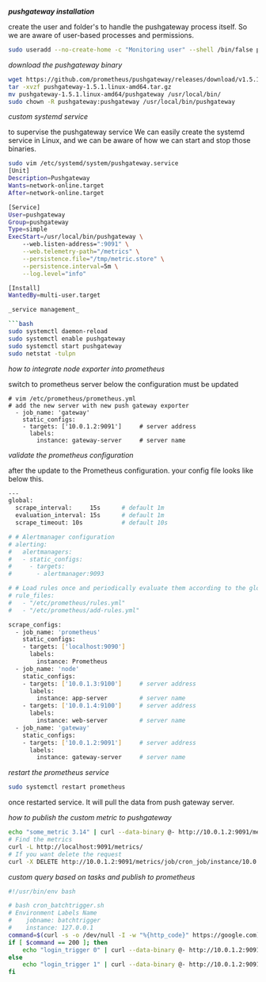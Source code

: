 **_pushgateway installation_**

create the user and folder's to handle the pushgateway process itself. So we are aware of user-based processes and permissions.

```bash
sudo useradd --no-create-home -c "Monitoring user" --shell /bin/false pushgateway
```


_download the pushgateway binary_

```bash
wget https://github.com/prometheus/pushgateway/releases/download/v1.5.1/pushgateway-1.5.1.linux-amd64.tar.gz
tar -xvzf pushgateway-1.5.1.linux-amd64.tar.gz
mv pushgateway-1.5.1.linux-amd64/pushgateway /usr/local/bin/
sudo chown -R pushgateway:pushgateway /usr/local/bin/pushgateway
```

_custom systemd service_

to supervise the pushgateway service We can easily create the systemd service in Linux, and we can be aware of how we can start and stop those binaries.


```bash
sudo vim /etc/systemd/system/pushgateway.service
[Unit]
Description=Pushgateway
Wants=network-online.target
After=network-online.target

[Service]
User=pushgateway
Group=pushgateway
Type=simple
ExecStart=/usr/local/bin/pushgateway \
    --web.listen-address=":9091" \
    --web.telemetry-path="/metrics" \
    --persistence.file="/tmp/metric.store" \
    --persistence.interval=5m \
    --log.level="info" 

[Install]
WantedBy=multi-user.target

_service management_

```bash
sudo systemctl daemon-reload
sudo systemctl enable pushgateway
sudo systemctl start pushgateway
sudo netstat -tulpn
```
_how to integrate node exporter into prometheus_

switch to prometheus server below the configuration must be updated 

```
# vim /etc/prometheus/prometheus.yml
# add the new server with new push gateway exporter
  - job_name: 'gateway'
    static_configs: 
    - targets: ['10.0.1.2:9091']     # server address 
      labels: 
        instance: gateway-server     # server name
```
_validate the prometheus configuration_

after the update to the Prometheus configuration. your config file looks like below this.

```bash
---
global:
  scrape_interval:     15s      # default 1m
  evaluation_interval: 15s      # default 1m
  scrape_timeout: 10s           # default 10s

# # Alertmanager configuration
# alerting:
#   alertmanagers:
#   - static_configs:
#     - targets:
#       - alertmanager:9093

# # Load rules once and periodically evaluate them according to the global 'evaluation_interval'.
# rule_files:
#   - "/etc/prometheus/rules.yml"
#   - "/etc/prometheus/add-rules.yml"

scrape_configs:
  - job_name: 'prometheus'
    static_configs:
    - targets: ['localhost:9090']
      labels: 
        instance: Prometheus
  - job_name: 'node'
    static_configs: 
    - targets: ['10.0.1.3:9100']     # server address 
      labels: 
        instance: app-server         # server name
    - targets: ['10.0.1.4:9100']     # server address 
      labels: 
        instance: web-server         # server name
  - job_name: 'gateway'
    static_configs: 
    - targets: ['10.0.1.2:9091']     # server address 
      labels: 
        instance: gateway-server     # server name
```

_restart the prometheus service_

```bash
sudo systemctl restart prometheus
``` 
once restarted service. It will pull the data from push gateway server.


_how to publish the custom metric to pushgateway_

```bash
echo "some_metric 3.14" | curl --data-binary @- http://10.0.1.2:9091/metrics/job/cron_job/instance/10.0.1.2
# Find the metrics
curl -L http://localhost:9091/metrics/
# If you want delete the request
curl -X DELETE http://10.0.1.2:9091/metrics/job/cron_job/instance/10.0.1.2
```
    
_custom query based on tasks and publish to prometheus_

```bash
#!/usr/bin/env bash

# bash cron_batchtrigger.sh
# Environment Labels Name
#    jobname: batchtrigger
#    instance: 127.0.0.1
command=$(curl -s -o /dev/null -I -w "%{http_code}" https://google.com)
if [ $command == 200 ]; then
    echo "login_trigger 0" | curl --data-binary @- http://10.0.1.2:9091/metrics/job/cron_job/instance/10.0.1.2
else
    echo "login_trigger 1" | curl --data-binary @- http://10.0.1.2:9091/metrics/job/cron_job/instance/10.0.1.2
fi
```

